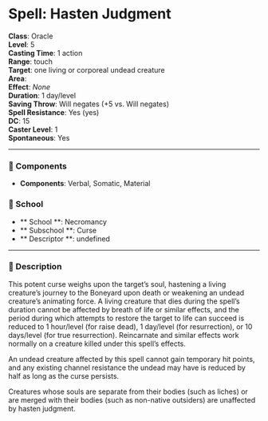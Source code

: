 
# Spell: Hasten Judgment
**Class**: Oracle  
**Level**: 5  
**Casting Time**: 1 action  
**Range**: touch  
**Target**: one living or corporeal undead creature  
**Area**:   
**Effect**: _None_  
**Duration**: 1 day/level  
**Saving Throw**: Will negates (+5 vs. Will negates)  
**Spell Resistance**: Yes (yes)  
**DC**: 15  
**Caster Level**: 1  
**Spontaneous**: Yes

---

### 🔮 Components
- **Components**: Verbal, Somatic, Material

### 🏫 School
- ** School **: Necromancy
- ** Subschool **: Curse
- ** Descriptor **: undefined
---

### 📜 Description
This potent curse weighs upon the target’s soul, hastening a living creature’s journey to the Boneyard upon death or weakening an undead creature’s animating force. A living creature that dies during the spell’s duration cannot be affected by breath of life or similar effects, and the period during which attempts to restore the target to life can succeed is reduced to 1 hour/level (for raise dead), 1 day/level (for resurrection), or 10 days/level (for true resurrection). Reincarnate and similar effects work normally on a creature killed under this spell’s effects.

An undead creature affected by this spell cannot gain temporary hit points, and any existing channel resistance the undead may have is reduced by half as long as the curse persists.

Creatures whose souls are separate from their bodies (such as liches) or are merged with their bodies (such as non-native outsiders) are unaffected by hasten judgment.
